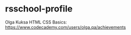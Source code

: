 # rsschool-profile

Olga Kuksa
HTML CSS Basics: https://www.codecademy.com/users/olga.qa/achievements